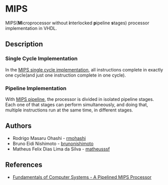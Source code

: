 # MIPS

MIPS(**M**icroprocessor without **i**nterlocked **p**ipeline **s**tages) processor implementation in VHDL.

## Description

### Single Cycle Implementation

In the [MIPS single cycle implementation](https://github.com/rmohashi/Mips/blob/master/mipssingle.vhd), all instructions complete in exactly one cycle(and just one instruction complete in one cycle).

### Pipeline Implementation

With [MIPS pipeline](https://github.com/rmohashi/Mips/blob/master/mipspipeline.vhd), the processor is divided in isolated pipeline stages. Each one of that stages can perform simultaneously, and doing that, multiple instructions run at the same time, in different stages.

## Authors

* Rodrigo Masaru Ohashi - [rmohashi](https://github.com/rmohashi)
* Bruno Eidi Nishimoto - [brunonishimoto](https://github.com/brunonishimoto)
* Matheus Felix Dias Lima da Silva - [matheusssf](https://github.com/matheusssf)

## References

* [Fundamentals of Computer Systems - A Pipelined MIPS Processor](http://www.cs.columbia.edu/~sedwards/classes/2012/3827-spring/mips-pipeline.pdf)
